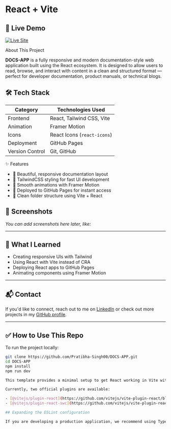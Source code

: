 # React + Vite

## 🚀 Live Demo

[![Live Site](https://img.shields.io/badge/Live-DOCS--APP-blue?style=for-the-badge)](https://pratibha-singh00.github.io/DOCS-APP/)


 About This Project

**DOCS-APP** is a fully responsive and modern documentation-style web application built using the React ecosystem. It is designed to allow users to read, browse, and interact with content in a clean and structured format — perfect for developer documentation, product manuals, or technical blogs.



## 🛠️ Tech Stack

| Category         | Technologies Used                             
|------------------|-------------------------------------------------|
| Frontend         | React, Tailwind CSS, Vite                      |
| Animation        | Framer Motion                                  |
| Icons            | React Icons (`react-icons`)                   |
| Deployment       | GitHub Pages                                   |
| Version Control  | Git, GitHub 

✨ Features

- 📄 Beautiful, responsive documentation layout
- 🎨 TailwindCSS styling for fast UI development
- 🎥 Smooth animations with Framer Motion
- 🔗 Deployed to GitHub Pages for instant access
- 📁 Clean folder structure using Vite + React


## 📸 Screenshots

*You can add screenshots here later, like:*

---

## 🧠 What I Learned

- Creating responsive UIs with Tailwind
- Using React with Vite instead of CRA
- Deploying React apps to GitHub Pages
- Animating components using Framer Motion

---

## 📬 Contact

If you'd like to connect, reach out to me on [LinkedIn](https://www.linkedin.com/in/pratibha-singh00/) or check out more projects in my [GitHub profile](https://github.com/Pratibha-Singh00).

---

## ✅ How to Use This Repo

To run the project locally:

```bash
git clone https://github.com/Pratibha-Singh00/DOCS-APP.git
cd DOCS-APP
npm install
npm run dev

This template provides a minimal setup to get React working in Vite with HMR and some ESLint rules.

Currently, two official plugins are available:

- [@vitejs/plugin-react](https://github.com/vitejs/vite-plugin-react/blob/main/packages/plugin-react) uses [Babel](https://babeljs.io/) for Fast Refresh
- [@vitejs/plugin-react-swc](https://github.com/vitejs/vite-plugin-react/blob/main/packages/plugin-react-swc) uses [SWC](https://swc.rs/) for Fast Refresh

## Expanding the ESLint configuration

If you are developing a production application, we recommend using TypeScript with type-aware lint rules enabled. Check out the [TS template](https://github.com/vitejs/vite/tree/main/packages/create-vite/template-react-ts) for information on how to integrate TypeScript and [`typescript-eslint`](https://typescript-eslint.io) in your project.
